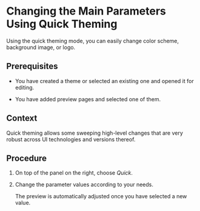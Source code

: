 <!-- loioe4d2a9504f614acbae461161984b6868 -->

# Changing the Main Parameters Using Quick Theming

Using the quick theming mode, you can easily change color scheme, background image, or logo.



<a name="loioe4d2a9504f614acbae461161984b6868__prereq_ycq_th3_3yb"/>

## Prerequisites

-   You have created a theme or selected an existing one and opened it for editing.

-   You have added preview pages and selected one of them.




<a name="loioe4d2a9504f614acbae461161984b6868__context_N10015_N10012_N10001"/>

## Context

Quick theming allows some sweeping high-level changes that are very robust across UI technologies and versions thereof.



## Procedure

1.  On top of the panel on the right, choose *Quick*.

2.  Change the parameter values according to your needs.

    The preview is automatically adjusted once you have selected a new value.


